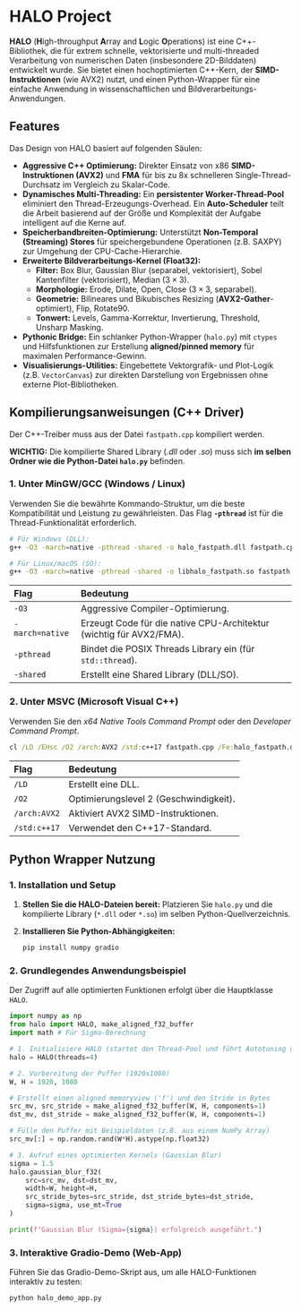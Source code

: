 # HALO Project

**HALO** (**H**igh-throughput **A**rray and **L**ogic **O**perations) ist eine C++-Bibliothek, die für extrem schnelle, vektorisierte und multi-threaded Verarbeitung von numerischen Daten (insbesondere 2D-Bilddaten) entwickelt wurde. Sie bietet einen hochoptimierten C++-Kern, der **SIMD-Instruktionen** (wie AVX2) nutzt, und einen Python-Wrapper für eine einfache Anwendung in wissenschaftlichen und Bildverarbeitungs-Anwendungen.

## Features

Das Design von HALO basiert auf folgenden Säulen:

*   **Aggressive C++ Optimierung:** Direkter Einsatz von x86 **SIMD-Instruktionen (AVX2)** und **FMA** für bis zu 8x schnelleren Single-Thread-Durchsatz im Vergleich zu Skalar-Code.
*   **Dynamisches Multi-Threading:** Ein **persistenter Worker-Thread-Pool** eliminiert den Thread-Erzeugungs-Overhead. Ein **Auto-Scheduler** teilt die Arbeit basierend auf der Größe und Komplexität der Aufgabe intelligent auf die Kerne auf.
*   **Speicherbandbreiten-Optimierung:** Unterstützt **Non-Temporal (Streaming) Stores** für speichergebundene Operationen (z.B. SAXPY) zur Umgehung der CPU-Cache-Hierarchie.
*   **Erweiterte Bildverarbeitungs-Kernel (Float32):**
    *   **Filter:** Box Blur, Gaussian Blur (separabel, vektorisiert), Sobel Kantenfilter (vektorisiert), Median ($3 \times 3$).
    *   **Morphologie:** Erode, Dilate, Open, Close ($3 \times 3$, separabel).
    *   **Geometrie:** Bilineares und Bikubisches Resizing (**AVX2-Gather**-optimiert), Flip, Rotate90.
    *   **Tonwert:** Levels, Gamma-Korrektur, Invertierung, Threshold, Unsharp Masking.
*   **Pythonic Bridge:** Ein schlanker Python-Wrapper (`halo.py`) mit `ctypes` und Hilfsfunktionen zur Erstellung **aligned/pinned memory** für maximalen Performance-Gewinn.
*   **Visualisierungs-Utilities:** Eingebettete Vektorgrafik- und Plot-Logik (z.B. `VectorCanvas`) zur direkten Darstellung von Ergebnissen ohne externe Plot-Bibliotheken.

## Kompilierungsanweisungen (C++ Driver)

Der C++-Treiber muss aus der Datei `fastpath.cpp` kompiliert werden.

**WICHTIG:** Die kompilierte Shared Library (*.dll* oder *.so*) muss sich **im selben Ordner wie die Python-Datei `halo.py`** befinden.

### 1. Unter MinGW/GCC (Windows / Linux)

Verwenden Sie die bewährte Kommando-Struktur, um die beste Kompatibilität und Leistung zu gewährleisten. Das Flag **`-pthread`** ist für die Thread-Funktionalität erforderlich.

```bash
# Für Windows (DLL):
g++ -O3 -march=native -pthread -shared -o halo_fastpath.dll fastpath.cpp

# Für Linux/macOS (SO):
g++ -O3 -march=native -pthread -shared -o libhalo_fastpath.so fastpath.cpp
```

| Flag | Bedeutung |
| :--- | :--- |
| `-O3` | Aggressive Compiler-Optimierung. |
| `-march=native`| Erzeugt Code für die native CPU-Architektur (wichtig für AVX2/FMA). |
| `-pthread` | Bindet die POSIX Threads Library ein (für `std::thread`). |
| `-shared` | Erstellt eine Shared Library (DLL/SO). |

### 2. Unter MSVC (Microsoft Visual C++)

Verwenden Sie den *x64 Native Tools Command Prompt* oder den *Developer Command Prompt*.

```cmd
cl /LD /EHsc /O2 /arch:AVX2 /std:c++17 fastpath.cpp /Fe:halo_fastpath.dll
```

| Flag | Bedeutung |
| :--- | :--- |
| `/LD` | Erstellt eine DLL. |
| `/O2` | Optimierungslevel 2 (Geschwindigkeit). |
| `/arch:AVX2`| Aktiviert AVX2 SIMD-Instruktionen. |
| `/std:c++17`| Verwendet den C++17-Standard. |

## Python Wrapper Nutzung

### 1. Installation und Setup

1.  **Stellen Sie die HALO-Dateien bereit:**
    Platzieren Sie `halo.py` und die kompilierte Library (`*.dll` oder `*.so`) im selben Python-Quellverzeichnis.

2.  **Installieren Sie Python-Abhängigkeiten:**
    ```bash
    pip install numpy gradio
    ```

### 2. Grundlegendes Anwendungsbeispiel

Der Zugriff auf alle optimierten Funktionen erfolgt über die Hauptklasse `HALO`.

```python
import numpy as np
from halo import HALO, make_aligned_f32_buffer 
import math # Für Sigma-Berechnung

# 1. Initialisiere HALO (startet den Thread-Pool und führt Autotuning durch)
halo = HALO(threads=4)

# 2. Vorbereitung der Puffer (1920x1080)
W, H = 1920, 1080

# Erstellt einen aligned memoryview ('f') und den Stride in Bytes
src_mv, src_stride = make_aligned_f32_buffer(W, H, components=1) 
dst_mv, dst_stride = make_aligned_f32_buffer(W, H, components=1)

# Fülle den Puffer mit Beispieldaten (z.B. aus einem NumPy Array)
src_mv[:] = np.random.rand(W*H).astype(np.float32)

# 3. Aufruf eines optimierten Kernels (Gaussian Blur)
sigma = 1.5
halo.gaussian_blur_f32(
    src=src_mv, dst=dst_mv, 
    width=W, height=H, 
    src_stride_bytes=src_stride, dst_stride_bytes=dst_stride, 
    sigma=sigma, use_mt=True
)

print(f"Gaussian Blur (Sigma={sigma}) erfolgreich ausgeführt.")
```

### 3. Interaktive Gradio-Demo (Web-App)

Führen Sie das Gradio-Demo-Skript aus, um alle HALO-Funktionen interaktiv zu testen:

```bash
python halo_demo_app.py
```
